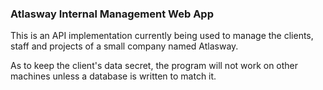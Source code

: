 ### Atlasway Internal Management Web App

This is an API implementation currently being used to manage the clients, staff and projects of a small company named Atlasway.

As to keep the client's data secret, the program will not work on other machines unless a database is written to match it.
